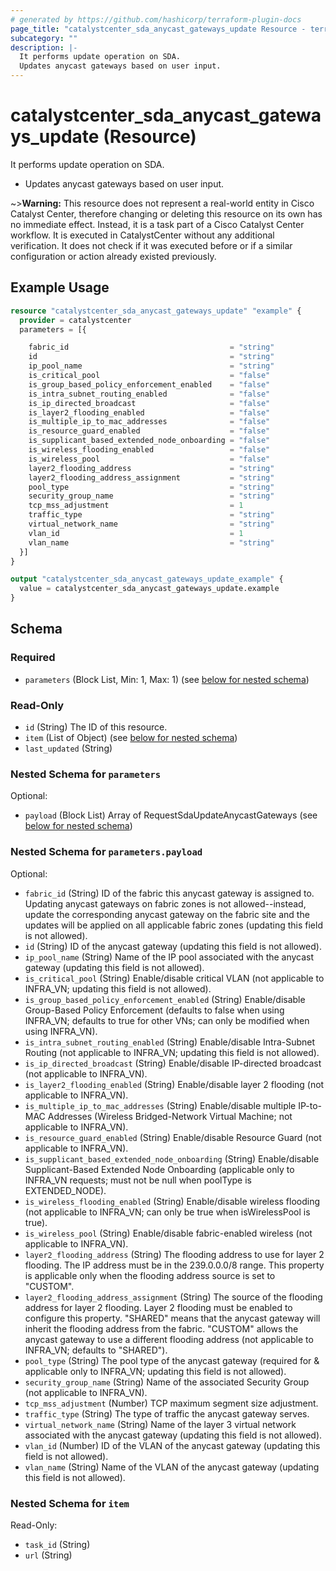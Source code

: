 ```yaml
---
# generated by https://github.com/hashicorp/terraform-plugin-docs
page_title: "catalystcenter_sda_anycast_gateways_update Resource - terraform-provider-catalystcenter"
subcategory: ""
description: |-
  It performs update operation on SDA.
  Updates anycast gateways based on user input.
---
```


# catalystcenter_sda_anycast_gateways_update (Resource)

It performs update operation on SDA.

- Updates anycast gateways based on user input.


~>**Warning:**
This resource does not represent a real-world entity in Cisco Catalyst Center, therefore changing or deleting this resource on its own has no immediate effect.
Instead, it is a task part of a Cisco Catalyst Center workflow. It is executed in CatalystCenter without any additional verification. It does not check if it was executed before or if a similar configuration or action already existed previously.

## Example Usage

```terraform
resource "catalystcenter_sda_anycast_gateways_update" "example" {
  provider = catalystcenter
  parameters = [{

    fabric_id                                    = "string"
    id                                           = "string"
    ip_pool_name                                 = "string"
    is_critical_pool                             = "false"
    is_group_based_policy_enforcement_enabled    = "false"
    is_intra_subnet_routing_enabled              = "false"
    is_ip_directed_broadcast                     = "false"
    is_layer2_flooding_enabled                   = "false"
    is_multiple_ip_to_mac_addresses              = "false"
    is_resource_guard_enabled                    = "false"
    is_supplicant_based_extended_node_onboarding = "false"
    is_wireless_flooding_enabled                 = "false"
    is_wireless_pool                             = "false"
    layer2_flooding_address                      = "string"
    layer2_flooding_address_assignment           = "string"
    pool_type                                    = "string"
    security_group_name                          = "string"
    tcp_mss_adjustment                           = 1
    traffic_type                                 = "string"
    virtual_network_name                         = "string"
    vlan_id                                      = 1
    vlan_name                                    = "string"
  }]
}

output "catalystcenter_sda_anycast_gateways_update_example" {
  value = catalystcenter_sda_anycast_gateways_update.example
}
```

<!-- schema generated by tfplugindocs -->
## Schema

### Required

- `parameters` (Block List, Min: 1, Max: 1) (see [below for nested schema](#nestedblock--parameters))

### Read-Only

- `id` (String) The ID of this resource.
- `item` (List of Object) (see [below for nested schema](#nestedatt--item))
- `last_updated` (String)

<a id="nestedblock--parameters"></a>
### Nested Schema for `parameters`

Optional:

- `payload` (Block List) Array of RequestSdaUpdateAnycastGateways (see [below for nested schema](#nestedblock--parameters--payload))

<a id="nestedblock--parameters--payload"></a>
### Nested Schema for `parameters.payload`

Optional:

- `fabric_id` (String) ID of the fabric this anycast gateway is assigned to. Updating anycast gateways on fabric zones is not allowed--instead, update the corresponding anycast gateway on the fabric site and the updates will be applied on all applicable fabric zones (updating this field is not allowed).
- `id` (String) ID of the anycast gateway (updating this field is not allowed).
- `ip_pool_name` (String) Name of the IP pool associated with the anycast gateway (updating this field is not allowed).
- `is_critical_pool` (String) Enable/disable critical VLAN (not applicable to INFRA_VN; updating this field is not allowed).
- `is_group_based_policy_enforcement_enabled` (String) Enable/disable Group-Based Policy Enforcement (defaults to false when using INFRA_VN; defaults to true for other VNs; can only be modified when using INFRA_VN).
- `is_intra_subnet_routing_enabled` (String) Enable/disable Intra-Subnet Routing (not applicable to INFRA_VN; updating this field is not allowed).
- `is_ip_directed_broadcast` (String) Enable/disable IP-directed broadcast (not applicable to INFRA_VN).
- `is_layer2_flooding_enabled` (String) Enable/disable layer 2 flooding (not applicable to INFRA_VN).
- `is_multiple_ip_to_mac_addresses` (String) Enable/disable multiple IP-to-MAC Addresses (Wireless Bridged-Network Virtual Machine; not applicable to INFRA_VN).
- `is_resource_guard_enabled` (String) Enable/disable Resource Guard (not applicable to INFRA_VN).
- `is_supplicant_based_extended_node_onboarding` (String) Enable/disable Supplicant-Based Extended Node Onboarding (applicable only to INFRA_VN requests; must not be null when poolType is EXTENDED_NODE).
- `is_wireless_flooding_enabled` (String) Enable/disable wireless flooding (not applicable to INFRA_VN; can only be true when isWirelessPool is true).
- `is_wireless_pool` (String) Enable/disable fabric-enabled wireless (not applicable to INFRA_VN).
- `layer2_flooding_address` (String) The flooding address to use for layer 2 flooding. The IP address must be in the 239.0.0.0/8 range. This property is applicable only when the flooding address source is set to "CUSTOM".
- `layer2_flooding_address_assignment` (String) The source of the flooding address for layer 2 flooding. Layer 2 flooding must be enabled to configure this property. "SHARED" means that the anycast gateway will inherit the flooding address from the fabric. "CUSTOM" allows the anycast gateway to use a different flooding address (not applicable to INFRA_VN; defaults to "SHARED").
- `pool_type` (String) The pool type of the anycast gateway (required for & applicable only to INFRA_VN; updating this field is not allowed).
- `security_group_name` (String) Name of the associated Security Group (not applicable to INFRA_VN).
- `tcp_mss_adjustment` (Number) TCP maximum segment size adjustment.
- `traffic_type` (String) The type of traffic the anycast gateway serves.
- `virtual_network_name` (String) Name of the layer 3 virtual network associated with the anycast gateway (updating this field is not allowed).
- `vlan_id` (Number) ID of the VLAN of the anycast gateway (updating this field is not allowed).
- `vlan_name` (String) Name of the VLAN of the anycast gateway (updating this field is not allowed).



<a id="nestedatt--item"></a>
### Nested Schema for `item`

Read-Only:

- `task_id` (String)
- `url` (String)
